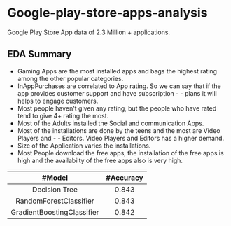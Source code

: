 # Google-play-store-apps-analysis
Google Play Store App data of 2.3 Million + applications.
## EDA Summary
- Gaming Apps are the most installed apps and bags the highest rating among the other popular categories.
- InAppPurchases are correlated to App rating. So we can say that if the app provides customer support and have subscription - - plans it will helps to engage customers.
- Most people haven't given any rating, but the people who have rated tend to give 4+ rating the most.
- Most of the Adults installed the Social and communication Apps.
- Most of the installations are done by the teens and the most are Video Players and - - Editors. Video Players and Editors has a higher demand.
- Size of the Application varies the installations.
- Most People download the free apps, the installation of the free apps is high and the availabilty of the free apps also is very high.


| #Model | #Accuracy |
| :---: | :---: |
| Decision Tree | 0.843 |
| RandomForestClassifier | 0.843 |
| GradientBoostingClassifier | 0.842 |
